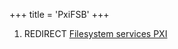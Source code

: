 +++
title = 'PxiFSB'
+++

1.  REDIRECT [Filesystem services
    PXI](Filesystem_services_PXI "wikilink")